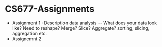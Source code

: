 # CS677-Assignments
- Assignment 1 : Description data analysis
  -- What does your data look like? Need to reshape? Merge? Slice? Aggregate?  sorting, slicing, aggregation etc.
- Assignemnt 2 

